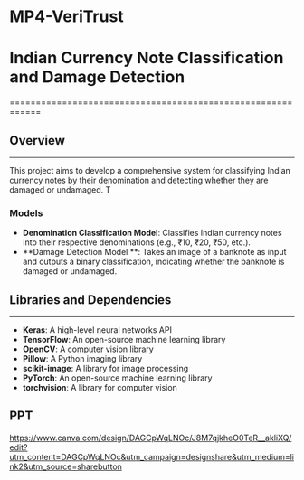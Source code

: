 # MP4-VeriTrust
# Indian Currency Note Classification and Damage Detection
============================================================

## Overview
-----------

This project aims to develop a comprehensive system for classifying Indian currency notes by their denomination and detecting whether they are damaged or undamaged. T

### Models
* **Denomination Classification Model**: Classifies Indian currency notes into their respective denominations (e.g., ₹10, ₹20, ₹50, etc.).
* **Damage Detection Model **: Takes an image of a banknote as input and outputs a binary classification, indicating whether the banknote is damaged or undamaged.

## Libraries and Dependencies
-----------------------------
* **Keras**: A high-level neural networks API
* **TensorFlow**: An open-source machine learning library
* **OpenCV**: A computer vision library
* **Pillow**: A Python imaging library
* **scikit-image**: A library for image processing
* **PyTorch**: An open-source machine learning library
* **torchvision**: A library for computer vision

## PPT
https://www.canva.com/design/DAGCpWqLNOc/J8M7qjkheO0TeR__akliXQ/edit?utm_content=DAGCpWqLNOc&utm_campaign=designshare&utm_medium=link2&utm_source=sharebutton
